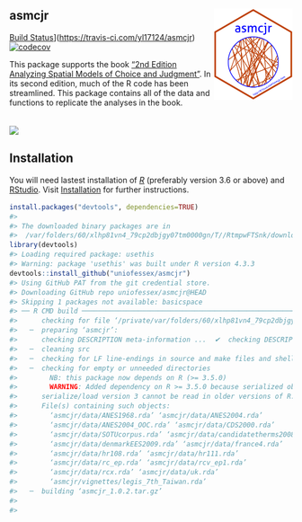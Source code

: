 
## asmcjr <img src="man/figures/logo.png" width="140" align="right" /> <br />

[Build
Status](https://travis-ci.com/yl17124/asmcjr.svg?branch=master)\](<https://travis-ci.com/yl17124/asmcjr>)
[![codecov](https://codecov.io/gh/davidycliao/asmcjr/branch/master/graph/badge.svg?token=OJKOF5SX9X)](https://codecov.io/gh/davidycliao/asmcjr)

This package supports the book [“2nd Edition Analyzing Spatial Models of
Choice and
Judgment”](https://www.routledge.com/Analyzing-Spatial-Models-of-Choice-and-Judgment/II-Bakker-Carroll-Hare-Poole-Rosenthal/p/book/9781138715332).
In its second edition, much of the R code has been streamlined. This
package contains all of the data and functions to replicate the analyses
in the book.

<br />
<img src="https://raw.githack.com/yl17124/asmcjr/master/vignettes/book_image.jpg" width="200" align="center" />  
 

## Installation

You will need lastest installation of
[*R*](https://cran.r-project.org/mirrors.html) (preferably version 3.6
or above) and
[RStudio](https://rstudio.com/products/rstudio/download/#download).
Visit [Installation](articles/installation.html) for further
instructions.

<!-- README.md is generated from README.Rmd. Please edit that file -->

``` r
install.packages("devtools", dependencies=TRUE)
#> 
#> The downloaded binary packages are in
#>  /var/folders/60/xlhp81vn4_79cp2dbjgy07tm0000gn/T//RtmpwFTSnk/downloaded_packages
library(devtools)
#> Loading required package: usethis
#> Warning: package 'usethis' was built under R version 4.3.3
devtools::install_github("uniofessex/asmcjr")
#> Using GitHub PAT from the git credential store.
#> Downloading GitHub repo uniofessex/asmcjr@HEAD
#> Skipping 1 packages not available: basicspace
#> ── R CMD build ─────────────────────────────────────────────────────────────────
#>      checking for file ‘/private/var/folders/60/xlhp81vn4_79cp2dbjgy07tm0000gn/T/RtmpwFTSnk/remotes916a750e2b86/uniofessex-asmcjr-8d7d9be/DESCRIPTION’ ...  ✔  checking for file ‘/private/var/folders/60/xlhp81vn4_79cp2dbjgy07tm0000gn/T/RtmpwFTSnk/remotes916a750e2b86/uniofessex-asmcjr-8d7d9be/DESCRIPTION’
#>   ─  preparing ‘asmcjr’:
#>      checking DESCRIPTION meta-information ...  ✔  checking DESCRIPTION meta-information
#>   ─  cleaning src
#>   ─  checking for LF line-endings in source and make files and shell scripts
#>   ─  checking for empty or unneeded directories
#>        NB: this package now depends on R (>= 3.5.0)
#>        WARNING: Added dependency on R >= 3.5.0 because serialized objects in
#>      serialize/load version 3 cannot be read in older versions of R.
#>      File(s) containing such objects:
#>        ‘asmcjr/data/ANES1968.rda’ ‘asmcjr/data/ANES2004.rda’
#>        ‘asmcjr/data/ANES2004_OOC.rda’ ‘asmcjr/data/CDS2000.rda’
#>        ‘asmcjr/data/SOTUcorpus.rda’ ‘asmcjr/data/candidatetherms2008.rda’
#>        ‘asmcjr/data/denmarkEES2009.rda’ ‘asmcjr/data/france4.rda’
#>        ‘asmcjr/data/hr108.rda’ ‘asmcjr/data/hr111.rda’
#>        ‘asmcjr/data/rc_ep.rda’ ‘asmcjr/data/rcv_ep1.rda’
#>        ‘asmcjr/data/rcx.rda’ ‘asmcjr/data/uk.rda’
#>        ‘asmcjr/vignettes/legis_7th_Taiwan.rda’
#>   ─  building ‘asmcjr_1.0.2.tar.gz’
#>      
#> 
```
